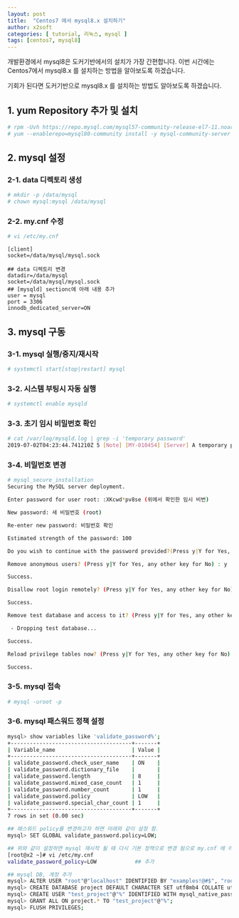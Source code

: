 ```yaml
---
layout: post
title:  "Centos7 에서 mysql8.x 설치하기"
author: x2soft
categories: [ tutorial, 리눅스, mysql ]
tags: [centos7, mysql8]
---
```


개발환경에서 mysql8은 도커기반에서의 설치가 가장 간편합니다. 이번 시간에는 Centos7에서 mysql8.x 를 설치하는 방법을 알아보도록 하겠습니다.

기회가 된다면 도커기반으로 mysql8.x 를 설치하는 방법도 알아보도록 하겠습니다.

## 1. yum Repository 추가 및 설치

```bash
# rpm -Uvh https://repo.mysql.com/mysql57-community-release-el7-11.noarch.rpm
# yum --enablerepo=mysql80-community install -y mysql-community-server
```

## 2. mysql 설정

### 2-1. data 디렉토리 생성

```bash
# mkdir -p /data/mysql
# chown mysql:mysql /data/mysql
```

### 2-2. my.cnf 수정

```bash
# vi /etc/my.cnf
```

```text
[client]
socket=/data/mysql/mysql.sock

## data 디렉토리 변경
datadir=/data/mysql
socket=/data/mysql/mysql.sock
## [mysqld] sectionc에 아래 내용 추가
user = mysql
port = 3306
innodb_dedicated_server=ON
```

## 3. mysql 구동

### 3-1. mysql 실행/중지/재시작

```bash
# systemctl start[stop|restart] mysql
```

### 3-2. 시스템 부팅시 자동 실행

```bash
# systemctl enable mysqld
```

### 3-3. 초기 임시 비밀번호 확인

```bash
# cat /var/log/mysqld.log | grep -i 'temporary password'
2019-07-02T04:23:44.741210Z 5 [Note] [MY-010454] [Server] A temporary password is generated for root@localhost: :XKcwd*pv8se
```

### 3-4. 비밀번호 변경

```bash
# mysql_secure_installation
Securing the MySQL server deployment.

Enter password for user root: :XKcwd*pv8se (위에서 확인한 임시 비번)

New password: 새 비밀번호 (root)

Re-enter new password: 비밀번호 확인

Estimated strength of the password: 100 

Do you wish to continue with the password provided?(Press y|Y for Yes, any other key for No) : y    ## 변경 된 비밀번호를 계속 사용하시겠습니까?

Remove anonymous users? (Press y|Y for Yes, any other key for No) : y  ## 익명사용자를 삭제 할까요?

Success.

Disallow root login remotely? (Press y|Y for Yes, any other key for No) : y  ##원격 root 로그인 차단?

Success.

Remove test database and access to it? (Press y|Y for Yes, any other key for No) : y  ## 테스트 데이터베이스 삭제?

 - Dropping test database...

Success.

Reload privilege tables now? (Press y|Y for Yes, any other key for No) : y  ##관리자 권한 테이블 다시 로드할까요?

Success.
```

### 3-5. mysql 접속

```bash
# mysql -uroot -p
```

### 3-6. mysql 패스워드 정책 설정

```bash
mysql> show variables like 'validate_password%';
+--------------------------------------+-------+
| Variable_name                        | Value |
+--------------------------------------+-------+
| validate_password.check_user_name    | ON    |
| validate_password.dictionary_file    |       |
| validate_password.length             | 8     |
| validate_password.mixed_case_count   | 1     |
| validate_password.number_count       | 1     |
| validate_password.policy             | LOW   |
| validate_password.special_char_count | 1     |
+--------------------------------------+-------+
7 rows in set (0.00 sec)

## 패스워드 policy를 변경하고자 하면 아래와 같이 설정 함. 
mysql> SET GLOBAL validate_password.policy=LOW;

## 위와 같이 설정하면 mysql 재시작 될 때 다시 기본 정책으로 변경 됨으로 my.cnf 에 아래와 같이 추가 하면 재시작시에도 설정값으로 시작됨. 
[root@x2 ~]# vi /etc/my.cnf
validate_password_policy=LOW            ## 추가

## mysql DB, 계정 추가
mysql> ALTER USER "root"@"localhost" IDENTIFIED BY "examples!@#$", "root"@"localhost" PASSWORD EXPIRE NEVER;
mysql> CREATE DATABASE project DEFAULT CHARACTER SET utf8mb4 COLLATE utf8mb4_unicode_ci;
mysql> CREATE USER "test_project"@"%" IDENTIFIED WITH mysql_native_password BY "examples!@#$";
mysql> GRANT ALL ON project.* TO "test_project"@"%";
mysql> FLUSH PRIVILEGES;
```